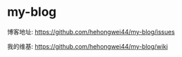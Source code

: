 # my-blog
博客地址: https://github.com/hehongwei44/my-blog/issues

我的维基: https://github.com/hehongwei44/my-blog/wiki

